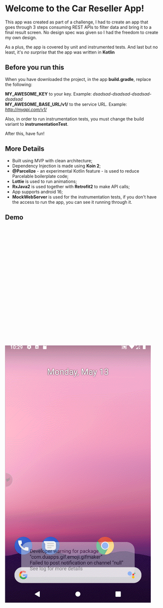 # Welcome to the Car Reseller App!

This app was created as part of a challenge, I had to create an app that goes through 3 steps consuming REST APIs to filter data and bring it to a final result screen. No design spec was given so I had the freedom to create my own design. 

As a plus, the app is covered by unit and instrumented tests. And last but no least, it's *no surprise* that the app was written in **Kotlin**


## Before you run this
When you have downloaded the project, in the app **build.gradle**, replace the following:

**MY_AWESOME_KEY** to your key. Example: *dsadsad-dsadsad-dsadsad-dsadsad*<br/>
**MY_AWESOME_BASE_URL/v1/** to the service URL. Example: *http://myapi.com/v1/*

Also, in order to run instrumentation tests, you must change the build variant to **instrumentationTest**.

After this, have fun!

## More Details
- Built using MVP with clean architecture;
- Dependency Injection is made using **Koin 2**;
- **@Parcelize** - an experimental Kotlin feature - is used to reduce Parcelable boilerplate code;
- **Lottie** is used to run animations;
-  **RxJava2** is used together with **Retrofit2** to make API calls;
- App supports android 16;
- **MockWebServer** is used for the instrumentation tests, if you don't have the access to run the app, you can see it running through it.

## Demo
<br/><br/><br/><br/><br/><br/><br/><br/><br/><br/><br/><br/><br/><br/><br/><br/><br/><br/><br/><br/><br/><br/><br/>
![App running](demo.gif)
